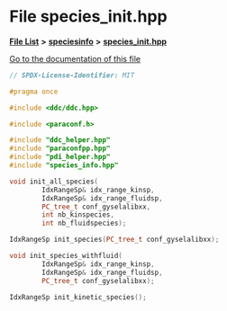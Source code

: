 

# File species\_init.hpp

[**File List**](files.md) **>** [**speciesinfo**](dir_661be8452a62f1b4720eb6eb57123ae7.md) **>** [**species\_init.hpp**](species__init_8hpp.md)

[Go to the documentation of this file](species__init_8hpp.md)


```C++
// SPDX-License-Identifier: MIT

#pragma once

#include <ddc/ddc.hpp>

#include <paraconf.h>

#include "ddc_helper.hpp"
#include "paraconfpp.hpp"
#include "pdi_helper.hpp"
#include "species_info.hpp"

void init_all_species(
        IdxRangeSp& idx_range_kinsp,
        IdxRangeSp& idx_range_fluidsp,
        PC_tree_t conf_gyselalibxx,
        int nb_kinspecies,
        int nb_fluidspecies);

IdxRangeSp init_species(PC_tree_t conf_gyselalibxx);

void init_species_withfluid(
        IdxRangeSp& idx_range_kinsp,
        IdxRangeSp& idx_range_fluidsp,
        PC_tree_t conf_gyselalibxx);

IdxRangeSp init_kinetic_species();
```


